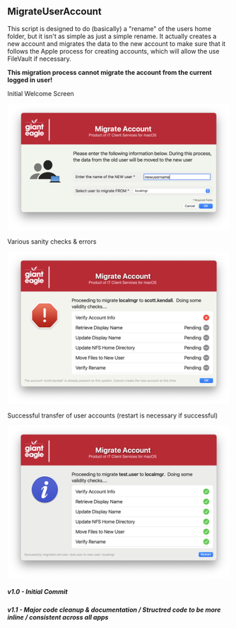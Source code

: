 ## MigrateUserAccount

This script is designed to do (basically) a "rename" of the users home folder, but it isn't as simple as just a simple rename.  It actually creates a new account and migrates the data to the new account to make sure that it follows the Apple process for creating accounts, which will allow the use FileVault if necessary.

**This migration process cannot migrate the account from the current logged in user!**

Initial Welcome Screen

![](/MigrateUserAccount/MigrateUserAccount_Conversion.png)

Various sanity checks & errors

![](/MigrateUserAccount/MigrateUserAccount_Failure.png)

Successful transfer of user accounts (restart is necessary if successful)

![](/MigrateUserAccount/MigrateUserAccount_Success.png)



##### _v1.0 - Initial Commit_
##### _v1.1 - Major code cleanup & documentation / Structred code to be more inline / consistent across all apps_

